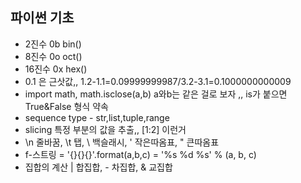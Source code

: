 ## 파이썬 기초
- 2진수 0b  bin()
- 8진수 0o  oct()
- 16진수 0x  hex()
- 0.1 은 근삿값,, 1.2-1.1=0.09999999987/3.2-3.1=0.1000000000009
- import math, math.isclose(a,b) a와b는 같은 걸로 보자 ,, is가 붙으면 True&False 형식 약속
- sequence type - str,list,tuple,range
- slicing 특정 부분의 값을 추출,, [1:2] 이런거
- \n 줄바꿈, \t 탭, \\ 백슬래시, \' 작은따옴표, \" 큰따옴표
- f-스트링 = '{}{}{}'.format(a,b,c) = '%s %d %s' % (a, b, c)
- 집합의 계산 | 합집합, - 차집합, & 교집합
